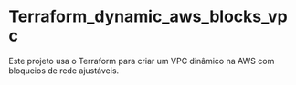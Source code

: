 # Terraform_dynamic_aws_blocks_vpc

Este projeto usa o Terraform para criar um VPC dinâmico na AWS com bloqueios de rede ajustáveis.
